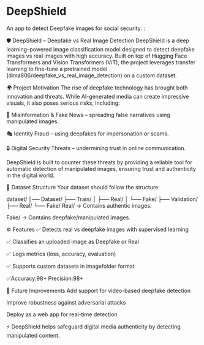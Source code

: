 # DeepShield
An app to detect Deepfake images for social security.
:

🛡️ DeepShield – Deepfake vs Real Image Detection
DeepShield is a deep learning–powered image classification model designed to detect deepfake images vs real images with high accuracy. Built on top of Hugging Face Transformers and Vision Transformers (ViT), the project leverages transfer learning to fine-tune a pretrained model (dima806/deepfake_vs_real_image_detection) on a custom dataset.

🌍 Project Motivation
The rise of deepfake technology has brought both innovation and threats. While AI-generated media can create impressive visuals, it also poses serious risks, including:

📰 Misinformation & Fake News – spreading false narratives using manipulated images.

🎭 Identity Fraud – using deepfakes for impersonation or scams.

🔒 Digital Security Threats – undermining trust in online communication.

DeepShield is built to counter these threats by providing a reliable tool for automatic detection of manipulated images, ensuring trust and authenticity in the digital world.

📂 Dataset Structure
Your dataset should follow the structure:

dataset/
│── Dataset/
    ├── Train/
    │    ├── Real/
    │    └── Fake/
    ├── Validation/
         ├── Real/
         └── Fake/
Real/ → Contains authentic images.

Fake/ → Contains deepfake/manipulated images.

⚙️ Features
✅ Detects real vs deepfake images with supervised learning

✅ Classifies an uploaded image as Deepfake or Real

✅ Logs metrics (loss, accuracy, evaluation)

✅ Supports custom datasets in imagefolder format

✅Accuracy:98+     Precision:98+

🔮 Future Improvements
Add support for video-based deepfake detection

Improve robustness against adversarial attacks

Deploy as a web app for real-time detection

⚡ DeepShield helps safeguard digital media authenticity by detecting manipulated content.
